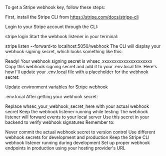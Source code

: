 To get a Stripe webhook key, follow these steps:

First, install the Stripe CLI from https://stripe.com/docs/stripe-cli

Login to your Stripe account through the CLI:


stripe login
Start the webhook listener in your terminal:

stripe listen --forward-to localhost:5050/webhook
The CLI will display your webhook signing secret, which looks something like this:

Ready! Your webhook signing secret is whsec_xxxxxxxxxxxxxxxxxxxxx
Copy this webhook signing secret and add it to your .env.local file.
Here's how I'll update your .env.local file with a placeholder for the webhook secret:

Update environment variables for Stripe webhook

.env.local
After getting your webhook secret:

Replace whsec_your_webhook_secret_here with your actual webhook secret
Keep the webhook listener running while testing
The webhook listener will forward events to your local server
Use this secret in your backend to verify webhook signatures
Remember to:

Never commit the actual webhook secret to version control
Use different webhook secrets for development and production
Keep the Stripe CLI webhook listener running during development
Set up proper webhook endpoints in production using your hosting provider's URL